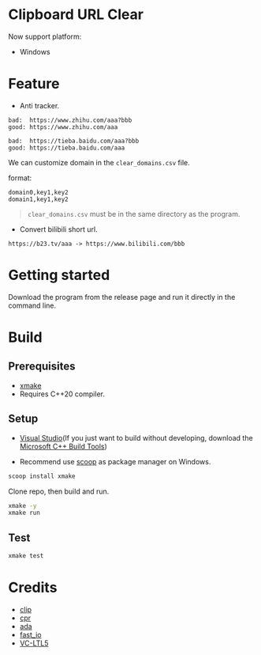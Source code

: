 # Clipboard URL Clear

Now support platform:

- Windows

# Feature

- Anti tracker.

```
bad:  https://www.zhihu.com/aaa?bbb
good: https://www.zhihu.com/aaa

bad:  https://tieba.baidu.com/aaa?bbb
good: https://tieba.baidu.com/aaa
```

We can customize domain in the `clear_domains.csv` file.

format:

```
domain0,key1,key2
domain1,key1,key2
```

> `clear_domains.csv` must be in the same directory as the program.

- Convert bilibili short url.

```
https://b23.tv/aaa -> https://www.bilibili.com/bbb
```

# Getting started

Download the program from the release page and run it directly in the command line.

# Build

## Prerequisites

- [xmake](https://xmake.io/#/guide/installation)
- Requires C++20 compiler.

## Setup

- [Visual Studio](https://visualstudio.microsoft.com)(If you just want to build without developing, download the [Microsoft C++ Build Tools](https://visualstudio.microsoft.com/visual-cpp-build-tools))

- Recommend use [scoop](https://scoop.sh) as package manager on Windows.

```sh
scoop install xmake
```

Clone repo, then build and run.

```sh
xmake -y
xmake run
```

## Test

```sh
xmake test
```

# Credits

- [clip](https://github.com/dacap/clip)
- [cpr](https://github.com/libcpr/cpr)
- [ada](https://github.com/ada-url/ada)
- [fast_io](https://github.com/cppfastio/fast_io)
- [VC-LTL5](https://github.com/Chuyu-Team/VC-LTL5)
